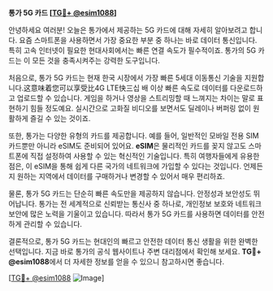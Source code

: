 **통가 5G 카드 [[TG💪+ @esim1088](https://t.me/s/esim1088)]**

안녕하세요 여러분! 오늘은 통가에서 제공하는 5G 카드에 대해 자세히 알아보려고 합니다. 요즘 스마트폰을 사용하면서 가장 중요한 부분 중 하나는 바로 데이터 통신입니다. 특히 고속 인터넷이 필요한 현대사회에서는 빠른 연결 속도가 필수적이죠. 통가의 5G 카드는 이 모든 것을 충족시켜주는 강력한 도구입니다.

처음으로, 통가 5G 카드는 현재 한국 시장에서 가장 빠른 5세대 이동통신 기술을 지원합니다.这意味着您可以享受比4G LTE快三십 배 이상 빠른 속도로 데이터를 다운로드하고 업로드할 수 있습니다. 게임을 하거나 영상을 스트리밍할 때 느껴지는 차이는 말로 표현하기 힘들 정도예요. 실시간으로 고화질 비디오를 보면서도 딜레이나 버퍼링 없이 원활하게 즐길 수 있는 것이죠.

또한, 통가는 다양한 유형의 카드를 제공합니다. 예를 들어, 일반적인 모바일 전용 SIM 카드뿐만 아니라 eSIM도 준비되어 있어요. **eSIM**은 물리적인 카드를 꽂지 않고도 스마트폰에 직접 설정하여 사용할 수 있는 혁신적인 기술입니다. 특히 여행자들에게 유용한 점은, 이 eSIM을 통해 쉽게 다른 국가의 네트워크에 가입할 수 있다는 것입니다. 언제든지 원하는 지역에서 데이터를 구매하거나 변경할 수 있어서 매우 편리하죠.

물론, 통가 5G 카드는 단순히 빠른 속도만을 제공하지 않습니다. 안정성과 보안성도 뛰어납니다. 통가는 전 세계적으로 신뢰받는 통신사 중 하나로, 개인정보 보호와 네트워크 보안에 많은 노력을 기울이고 있습니다. 따라서 통가 5G 카드를 사용하면 데이터를 안전하게 관리할 수 있습니다.

결론적으로, 통가 5G 카드는 현대인의 빠르고 안전한 데이터 통신 생활을 위한 완벽한 선택입니다. 지금 바로 통가의 공식 웹사이트나 주변 대리점에서 확인해 보세요. **TG💪+ @esim1088**에서 더 자세한 정보를 얻을 수 있으니 참고하시면 좋습니다.

[[TG💪+ @esim1088](https://t.me/s/esim1088) ![Image](https://i.postimg.cc/Y0z9fWf4/image.png)]